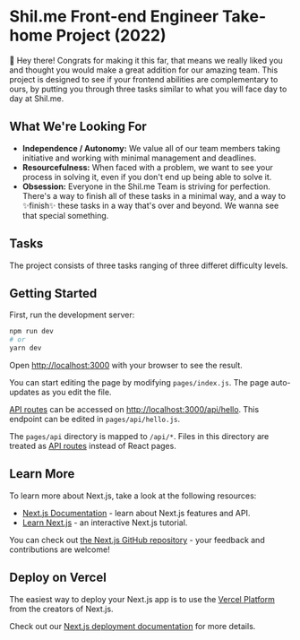 # Shil.me Front-end Engineer Take-home Project (2022)

👋 Hey there! Congrats for making it this far, that means we really liked you and thought you would make a great addition for our amazing team. This project is designed to see if your frontend abilities are complementary to ours, by putting you through three tasks similar to what you will face day to day at Shil.me.

## What We're Looking For

- **Independence / Autonomy:** We value all of our team members taking initiative and working with minimal management and deadlines.
- **Resourcefulness:** When faced with a problem, we want to see your process in solving it, even if you don't end up being able to solve it.
- **Obsession:** Everyone in the Shil.me Team is striving for perfection. There's a way to finish all of these tasks in a minimal way, and a way to ✨finish✨ these tasks in a way that's over and beyond. We wanna see that special something.

## Tasks
The project consists of three tasks ranging of three differet difficulty levels.

## Getting Started

First, run the development server:

```bash
npm run dev
# or
yarn dev
```

Open [http://localhost:3000](http://localhost:3000) with your browser to see the result.

You can start editing the page by modifying `pages/index.js`. The page auto-updates as you edit the file.

[API routes](https://nextjs.org/docs/api-routes/introduction) can be accessed on [http://localhost:3000/api/hello](http://localhost:3000/api/hello). This endpoint can be edited in `pages/api/hello.js`.

The `pages/api` directory is mapped to `/api/*`. Files in this directory are treated as [API routes](https://nextjs.org/docs/api-routes/introduction) instead of React pages.

## Learn More

To learn more about Next.js, take a look at the following resources:

- [Next.js Documentation](https://nextjs.org/docs) - learn about Next.js features and API.
- [Learn Next.js](https://nextjs.org/learn) - an interactive Next.js tutorial.

You can check out [the Next.js GitHub repository](https://github.com/vercel/next.js/) - your feedback and contributions are welcome!

## Deploy on Vercel

The easiest way to deploy your Next.js app is to use the [Vercel Platform](https://vercel.com/new?utm_medium=default-template&filter=next.js&utm_source=create-next-app&utm_campaign=create-next-app-readme) from the creators of Next.js.

Check out our [Next.js deployment documentation](https://nextjs.org/docs/deployment) for more details.
